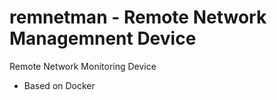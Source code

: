 # remnetman - Remote Network Managemnent Device

Remote Network Monitoring Device

- Based on Docker

